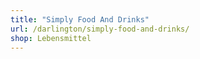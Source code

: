 ```yaml
---
title: "Simply Food And Drinks"
url: /darlington/simply-food-and-drinks/
shop: Lebensmittel
---
```


